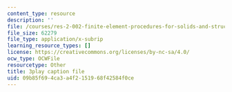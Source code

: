 ```yaml
---
content_type: resource
description: ''
file: /courses/res-2-002-finite-element-procedures-for-solids-and-structures-spring-2010/09b85f694ca3a4f2151968f42584f0ce_oNqSzzycRhw.srt
file_size: 62279
file_type: application/x-subrip
learning_resource_types: []
license: https://creativecommons.org/licenses/by-nc-sa/4.0/
ocw_type: OCWFile
resourcetype: Other
title: 3play caption file
uid: 09b85f69-4ca3-a4f2-1519-68f42584f0ce
---
```


